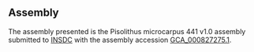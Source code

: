 

Assembly
--------

The assembly presented is the Pisolithus microcarpus 441 v1.0 assembly
submitted to [INSDC](http://www.insdc.org) with the assembly accession
[GCA\_000827275.1](http://www.ebi.ac.uk/ena/data/view/GCA_000827275.1).
